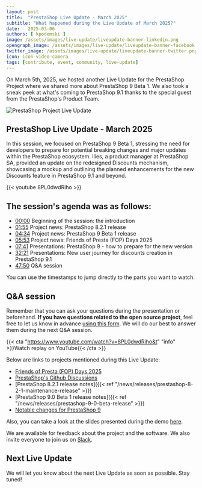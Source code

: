```yaml
---
layout: post
title:  "PrestaShop Live Update - March 2025"
subtitle: "What happened during the Live Update of March 2025?"
date:   2025-03-06
authors: [ kpodemski ]
image: /assets/images/live-update/liveupdate-banner-linkedin.png
opengraph_image: /assets/images/live-update/liveupdate-banner-facebook.png
twitter_image: /assets/images/live-update/liveupdate-banner-twitter.png
icon: icon-video-camera
tags: [contribute, event, community, live-update]
---
```


On March 5th, 2025, we hosted another Live Update for the PrestaShop Project where we shared more about PrestaShop 9 Beta 1. We also took a sneak peek at what's coming to PrestaShop 9.1 thanks to the special guest from the PrestaShop's Product Team.

![PrestaShop Project Live Update](/assets/images/live-update/liveupdate-banner-linkedin.png)

## PrestaShop Live Update - March 2025

In this session, we focused on PrestaShop 9 Beta 1, stressing the need for developers to prepare for potential breaking changes and major updates within the PrestaShop ecosystem. Ilies, a product manager at PrestaShop SA, provided an update on the redesigned Discounts mechanism, showcasing a mockup and outlining the planned enhancements for the new Discounts feature in PrestaShop 9.1 and beyond.

{{< youtube 8PL0dwdRiho >}}

## The session's agenda was as follows:

- [00:00](https://www.youtube.com/watch?v=8PL0dwdRiho) Beginning of the session: the introduction
- [01:55](https://youtu.be/8PL0dwdRiho?t=115) Project news: PrestaShop 8.2.1 release
- [04:34](https://youtu.be/8PL0dwdRiho?t=274) Project news: PrestaShop 9 Beta 1 release
- [05:53](https://youtu.be/8PL0dwdRiho?t=353) Project news: Friends of Presta (FOP) Days 2025
- [07:41](https://youtu.be/8PL0dwdRiho?t=461) Presentations: PrestaShop 9 - how to prepare for the new version
- [32:21](https://youtu.be/8PL0dwdRiho?t=1941) Presentations: New user journey for discounts creation in PrestaShop 9.1
- [47:50](https://youtu.be/8PL0dwdRiho?t=2870) Q&A session

You can use the timestamps to jump directly to the parts you want to watch.

## Q&A session

Remember that you can ask your questions during the presentation or beforehand. **If you have questions related to the open source project**, feel free to let us know in advance [using this form](https://forms.gle/FWazuZnXBtFPauFZ7). We will do our best to answer them during the next Q&A session.

{{< cta "https://www.youtube.com/watch?v=8PL0dwdRiho&t" "info" >}}Watch replay on YouTube{{< /cta >}}

Below are links to projects mentioned during this Live Update:

- [Friends of Presta (FOP) Days 2025](https://friendsofpresta.org/friends-of-presta-day-fop-day/)
- [PrestaShop's Github Discussions](https://github.com/PrestaShop/PrestaShop/discussions/)
- [PrestaShop 8.2.1 release notes]({{< ref "/news/releases/prestashop-8-2-1-maintenance-release" >}})
- [PrestaShop 9.0 Beta 1 release notes]({{< ref "/news/releases/prestashop-9-0-beta-release" >}})
- [Notable changes for PrestaShop 9](https://devdocs.prestashop-project.org/9/modules/core-updates/9.0/)

Also, you can take a look at the slides presented during the demo [here](https://docs.google.com/presentation/d/1eJZbyiYSxkB5gqI2QrLjZVMHJmR8dwBcgEHwfVuDmFI/edit?usp=sharing).

We are available for feedback about the project and the software. We also invite everyone to join us on [Slack](https://www.prestashop-project.org/slack/).

## Next Live Update

We will let you know about the next Live Update as soon as possible. Stay tuned!
